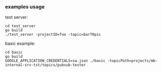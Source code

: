 ### examples usage

test server:
```
cd test_server
go build
./test_server -projectID=foo -topic=barT0pic
 ```

basic example:
```
cd basic
go build
GOOGLE_APPLICATION_CREDENTIALS=sa.json ./basic -topicPath=projects/mb-internal-srv-tst/topics/pubsub-tester
 ```
